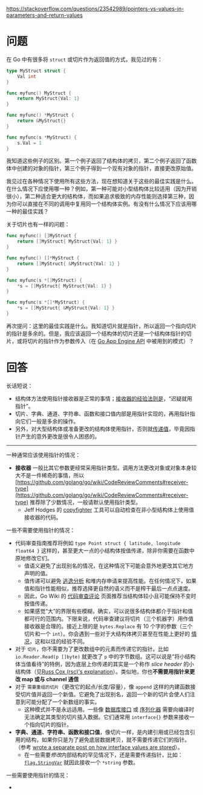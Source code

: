 <https://stackoverflow.com/questions/23542989/pointers-vs-values-in-parameters-and-return-values>

# 问题

在 Go 中有很多将 `struct` 或切片作为返回值的方式，我见过的有：

```go
type MyStruct struct {
    Val int
}

func myfunc() MyStruct {
    return MyStruct{Val: 1}
}

func myfunc() *MyStruct {
    return &MyStruct{}
}

func myfunc(s *MyStruct) {
    s.Val = 1
}
```

我知道这些例子的区别。第一个例子返回了结构体的拷贝，第二个例子返回了函数体中创建的对象的指针，第三个例子得到一个现有对象的指针，直接更改原始值。

我见过在各种情况下使用所有这些方法，现在想知道关于这些的最佳实践是什么。在什么情况下应使用哪一种？例如，第一种可能对小型结构体比较适用（因为开销很小），第二种适合更大的结构体，而如果追求极致的内存性能则选择第三种，因为你可以直接在不同的调用中复用同一个结构体实例。有没有什么情况下应该用哪一种的最佳实践？

关于切片也有一样的问题：

```go
func myfunc() []MyStruct {
    return []MyStruct{ MyStruct{Val: 1} }
}

func myfunc() []*MyStruct {
    return []MyStruct{ &MyStruct{Val: 1} }
}

func myfunc(s *[]MyStruct) {
    *s = []MyStruct{ MyStruct{Val: 1} }
}

func myfunc(s *[]*MyStruct) {
    *s = []MyStruct{ &MyStruct{Val: 1} }
}
```

再次提问：这里的最佳实践是什么。我知道切片就是指针，所以返回一个指向切片的指针是多余的。但是，我应该返回一个结构体的切片还是一个结构体指针的切片，或将切片的指针作为参数传入（在 [Go App Engine API](https://developers.google.com/appengine/docs/go/datastore/reference#Query.GetAll) 中被用到的模式）？

# 回答

长话短说：

- 结构体方法使用指针接收器是正常的事情；[接收器的经验法则是](https://github.com/golang/go/wiki/CodeReviewComments#receiver-type)，“迟疑就用指针”。
- 切片、字典、通道、字符串、函数和接口值内部是用指针实现的，再用指针指向它们一般是多余的操作。
- 另外，对大型结构体或准备更改的结构体使用指针，否则就[传递值](https://github.com/golang/go/wiki/CodeReviewComments#pass-values)，毕竟因指针产生的意外更改是很令人困惑的。

---

一种通常应该使用指针的情况：

- **接收器** 一般比其它参数更经常采用指针类型。调用方法更改对象或对象本身较大不是一件稀奇的事情，所以 [https://github.com/golang/go/wiki/CodeReviewComments#receiver-type](https://github.com/golang/go/wiki/CodeReviewComments#receiver-type) 推荐除了少数情况，一般请默认使用指针类型。
  - Jeff Hodges 的 [copyfighter](https://github.com/jmhodges/copyfighter) 工具可以自动检查在非小型结构体上使用值接收器的代码。

一些不需要使用指针的情况：

- 代码审查指南推荐将例如 `type Point struct { latitude, longitude float64 }` 这样的，甚至更大一点的小结构体按值传递，除非你需要在函数中原地修改它们。
  - 值语义避免了出现别名的情况，在这种情况下可能会意外地更改其它地方声明的值。
  - 值传递可以避免 [逃逸分析](https://en.wikipedia.org/wiki/Locality_of_reference) 和堆内存申请来提高性能。在任何情况下，如果值和指针性能相似，推荐选择更自然的语义而不是榨干最后一点点速度。
  - 因此，Go Wiki 的 [代码审查评论](https://github.com/golang/go/wiki/CodeReviewComments#pass-values) 页面推荐当结构体较小且可能保持不变时按值传递。
  - 如果感觉“大”的界限有些模糊，确实，可以说很多结构体都介于指针和值都可行的范围内。下限来说，代码审查建议将切片（三个机器字）用作值接收器是合理的。接近上限的是 `bytes.Replace` 有 10 个字的参数（三个切片和一个 `int`）。你会遇到一些对于大结构体拷贝甚至在性能上更好的 [情况](https://medium.com/a-journey-with-go/go-should-i-use-a-pointer-instead-of-a-copy-of-my-struct-44b43b104963)，这和以往的经验不同。
- 对于 `切片`，你不需要为了更改数组中的元素而传递它的指针。比如 `io.Reader.Read(p []byte)` 就更改了 `p` 中的字节数组。这可以说是“将小结构体当值看待”的特例，因为底层上你传递的其实是一个称作 *slice header* 的小结构体（见[Russ Cox (rsc)'s explanation](http://research.swtch.com/godata)）。类似地，你也**不需要用指针来更改 map 或与 channel 通信**
- 对于 `需要重组的切片`（更改它的起点/长度/容量），像 `append` 这样的内建函数接受切片值并返回一个新值。它避免了出现别名，返回一个新的切片会使人们注意到可能分配了一个新数组的事实。
  - 这种模式并不是永远适用。一些像 [数据库接口](https://cloud.google.com/appengine/docs/go/datastore/reference#Get) 或 [序列化器](http://golang.org/pkg/encoding/json/) 需要向编译时无法确定其类型的切片插入数据。它们通常用 `interface{}` 参数来接收一个指向切片的指针。
- **字典、通道、字符串、函数和接口值**，像切片一样，是内建引用或已经包含引用的结构，如果你只是为了避免底层数据拷贝，就不需要传递它们的指针。（参考 [wrote a separate post on how interface values are stored](https://research.swtch.com/interfaces)）。
  - 在一些需要*修改*内部结构的罕见情况下，还是需要传递指针，比如：[`flag.StringVar`](http://golang.org/pkg/flag/#StringVar) 就因此接收一个 `*string` 参数。

一些需要使用指针的情况：

- 